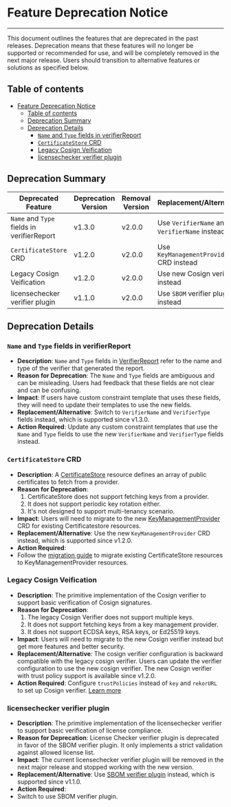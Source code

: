 # Feature Deprecation Notice
---

This document outlines the features that are deprecated in the past releases. Deprecation means that these features will no longer be supported or recommended for use, and will be completely removed in the next major release. Users should transition to alternative features or solutions as specified below.

## Table of contents
- [Feature Deprecation Notice](#feature-deprecation-notice)
  - [Table of contents](#table-of-contents)
  - [Deprecation Summary](#deprecation-summary)
  - [Deprecation Details](#deprecation-details)
    - [`Name` and `Type` fields in verifierReport](#name-and-type-fields-in-verifierreport)
    - [`CertificateStore` CRD](#certificatestore-crd)
    - [Legacy Cosign Veification](#legacy-cosign-veification)
    - [licensechecker verifier plugin](#licensechecker-verifier-plugin)

## Deprecation Summary

| Deprecated Feature                         | Deprecation Version | Removal Version | Replacement/Alternative                       |
| ------------------------------------------ | ------------------- | --------------- | --------------------------------------------- |
| `Name` and `Type` fields in verifierReport | v1.3.0              | v2.0.0          | Use `VerifierName` and `VerifierName` instead |
| `CertificateStore` CRD                     | v1.2.0              | v2.0.0          | Use `KeyManagementProvider` CRD instead       |
| Legacy Cosign Veification                  | v1.2.0              | v2.0.0          | Use new Cosign verifier instead               |
| licensechecker verifier plugin             | v1.1.0              | v2.0.0          | Use `SBOM` verifier plugin instead            |
## Deprecation Details

### `Name` and `Type` fields in verifierReport
- **Description**: 
  `Name` and `Type` fields in [VerifierReport](./verification-result-version.md) refer to the name and type of the verifier that generated the report.
- **Reason for Deprecation**:
    The `Name` and `Type` fields are ambiguous and can be misleading. Users had feedback that these fields are not clear and can be confusing.
- **Impact**:
  If users have custom constraint template that uses these fields, they will need to update their templates to use the new fields.
- **Replacement/Alternative**:
  Switch to `VerifierName` and `VerifierType` fields instead, which is supported since v1.3.0.
- **Action Required**:
  Update any custom constraint templates that use the `Name` and `Type` fields to use the new `VerifierName` and `VerifierType` fields instead.

### `CertificateStore` CRD
- **Description**:
  A [CertificateStore](./custom%20resources/certificate-stores.md) resource defines an array of public certificates to fetch from a provider.
- **Reason for Deprecation**:
  1. CertificateStore does not support fetching keys from a provider.
  2. It does not support periodic key rotation either.
  3. It's not designed to support multi-tenancy scenario.
- **Impact**:
  Users will need to migrate to the new [KeyManagementProvider](./custom%20resources/key-management-providers.md) CRD for existing Certificatestore resources.
- **Replacement/Alternative**:
  Use the new `KeyManagementProvider` CRD instead, which is supported since v1.2.0.
- **Action Required**:
- Follow the [migration guide](./custom%20resources/key-management-providers.md#migrating-from-certificatestore-to-kmp) to migrate existing CertificateStore resources to KeyManagementProvider resources.

### Legacy Cosign Veification
- **Description**:
  The primitive implementation of the Cosign verifier to support basic verification of Cosign signatures.
- **Reason for Deprecation**:
  1. The legacy Cosign Verifier does not support multiple keys.
  2. It does not support fetching keys from a key management provider.
  3. It does not support ECDSA keys, RSA keys, or Ed25519 keys.
- **Impact**:
  Users will need to migrate to the new Cosign verifier instead but get more features and better security.
- **Replacement/Alternative**:
  The cosign verifier configuration is backward compatible with the legacy cosign verifier. Users can update the verifier configuration to use the new cosign verifier. The new Cosign verifier with trust policy support is available since v1.2.0.
- **Action Required**:
  Configure `trustPolicies` instead of `key` and `rekorURL` to set up Cosign verifier. [Learn more](../plugins/verifier/cosign.md#kubernetes)

### licensechecker verifier plugin
- **Description**:
  The primitive implementation of the licensechecker verifier to support basic verification of license compliance.
- **Reason for Deprecation**:
  License Checker verifier plugin is deprecated in favor of the SBOM verifier plugin. It only implements a strict validation against allowed license list.
- **Impact**:
  The current licensechecker verifier plugin will be removed in the next major release and stopped working with the new version.
- **Replacement/Alternative**:
  Use [SBOM verifier plugin](../plugins/verifier/sbom.md) instead, which is supported since v1.1.0.
- **Action Required**:
- Switch to use SBOM verifier plugin.